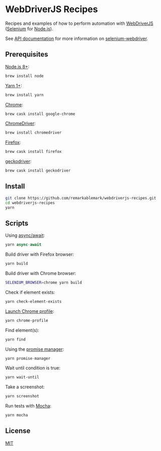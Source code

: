 # WebDriverJS Recipes

Recipes and examples of how to perform automation with [WebDriverJS](https://github.com/SeleniumHQ/selenium/wiki/WebDriverJs) ([Selenium](https://www.seleniumhq.org/) for [Node.js](https://nodejs.org/)).

See [API documentation](https://seleniumhq.github.io/selenium/docs/api/javascript/index.html) for more information on [selenium-webdriver](https://www.npmjs.com/package/selenium-webdriver).

## Prerequisites

[Node.js 8+](https://nodejs.org/en/download/):

```sh
brew install node
```

[Yarn 1+](https://classic.yarnpkg.com/en/docs/install/):

```sh
brew install yarn
```

[Chrome](https://www.google.com/chrome/):

```sh
brew cask install google-chrome
```

[ChromeDriver](https://chromedriver.chromium.org/downloads):

```sh
brew install chromedriver
```

[Firefox](https://www.mozilla.org/en-US/firefox/new/):

```sh
brew cask install firefox
```

[geckodriver](https://github.com/mozilla/geckodriver/releases):

```sh
brew cask install geckodriver
```

## Install

```sh
git clone https://github.com/remarkablemark/webdriverjs-recipes.git
cd webdriverjs-recipes
yarn
```

## Scripts

Using [async/await](https://javascript.info/async-await):

```js
yarn async-await
```

Build driver with Firefox browser:

```sh
yarn build
```

Build driver with Chrome browser:

```sh
SELENIUM_BROWSER=chrome yarn build
```

Check if element exists:

```sh
yarn check-element-exists
```

[Launch Chrome profile](https://remarkablemark.org/blog/2016/11/27/webdriverjs-chrome-profile/):

```sh
yarn chrome-profile
```

Find element(s):

```sh
yarn find
```

Using the [promise manager](https://seleniumhq.github.io/selenium/docs/api/javascript/module/selenium-webdriver/lib/promise.html):

```js
yarn promise-manager
```

Wait until condition is true:

```sh
yarn wait-until
```

Take a screenshot:

```sh
yarn screenshot
```

Run tests with [Mocha](https://mochajs.org/):

```sh
yarn mocha
```

## License

[MIT](LICENSE)
